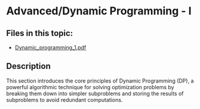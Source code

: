 # Advanced/Dynamic Programming - I

## Files in this topic:

- [Dynamic_programming_1.pdf](Dynamic_programming_1.pdf)

## Description

This section introduces the core principles of Dynamic Programming (DP), a powerful algorithmic technique for solving optimization problems by breaking them down into simpler subproblems and storing the results of subproblems to avoid redundant computations.
